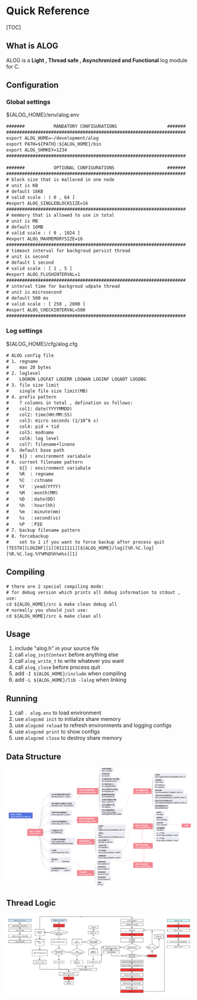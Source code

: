 # Quick Reference

[TOC]

## What is ALOG

ALOG is a **Light , Thread safe , Asynchronized and Functional** log module for C.

## Configuration

### Global settings

${ALOG_HOME}/env/alog.env

```shell
#######           MANDATORY CONFIGURATIONS                   #######
####################################################################
export ALOG_HOME=~/development/alog
export PATH=${PATH}:${ALOG_HOME}/bin
export ALOG_SHMKEY=1234
####################################################################

#######           OPTIONAL CONFIGURATIONS                    #######
####################################################################
# block size that is malloced in one node
# unit is KB
# default 16KB
# valid scale : ( 0 , 64 ]
#export ALOG_SINGLEBLOCKSIZE=16
####################################################################
# memmory that is allowed to use in total
# unit is MB
# default 16MB
# valid scale : ( 0 , 1024 ]
#export ALOG_MAXMEMORYSIZE=16
####################################################################
# timeout interval for backgroud persist thread
# unit is second
# default 1 second
# valid scale : [ 1 , 5 ]
#export ALOG_FLUSHINTERVAL=1
####################################################################
# interval time for backgroud udpate thread
# unit is microsecond
# default 500 ms
# valid scale : [ 250 , 2000 ]
#export ALOG_CHECKINTERVAL=500
####################################################################
```

### Log settings

${ALOG_HOME}/cfg/alog.cfg

```shell
# ALOG config file
# 1. regname
#    max 20 bytes
# 2. loglevel
#    LOGNON LOGFAT LOGERR LOGWAN LOGINF LOGADT LOGDBG
# 3. file size limit
#    single file size limit(MB)
# 4. prefix pattern
#    7 columns in total , defination as follows:
#    col1: date(YYYYMMDD)
#    col2: time(HH:MM:SS)
#    col3: micro seconds (1/10^6 s) 
#    col4: pid + tid
#    col5: modname
#    col6: log level
#    col7: filename+lineno
# 5. default base path
#    ${} : environment variabale
# 6. current filename pattern
#    ${} : environment variabale
#    %R  : regname
#    %C  ：cstname
#    %Y  ：yead(YYYY)
#    %M  ：month(MM)
#    %D  ：date(DD)
#    %h  ：hour(hh)
#    %m  ：minute(mm)
#    %s  ：second(ss)
#    %P  ：PID
# 7. backup filename pattern
# 8. forcebackup
#    set to 1 if you want to force backup after process quit
[TEST0][LOGINF][1][0111111][${ALOG_HOME}/log][%R.%C.log][%R.%C.log.%Y%M%D%h%m%s][1]
```

## Compiling

```shell
# there are 2 special compiling mode:
# for debug version which prints all debug information to stdout , use:
cd ${ALOG_HOME}/src & make clean debug all
# normally you should just use:
cd ${ALOG_HOME}/src & make clean all
```


## Usage


1. include "alog.h" in your source file
2. call `alog_initContext` before anything else
3. call `alog_write_t` to write whatever you want
4. call `alog_close` before process quit
5. add `-I ${ALOG_HOME}/include` when compiling
6. add `-L ${ALOG_HOME}/lib -lalog` when linking

## Running


1. call `. alog.env` to load environment
2. use `alogcmd init` to initialize share memory
3. use `alogcmd reload` to refresh environments and logging configs
4. use `alogcmd print` to show configs
5. use `alogcmd close` to destroy share memory

## Data Structure

![alog_data_structure](docs/alog_data_structure.png)

## Thread Logic

![thread_logic](docs/thread_logic.png)
